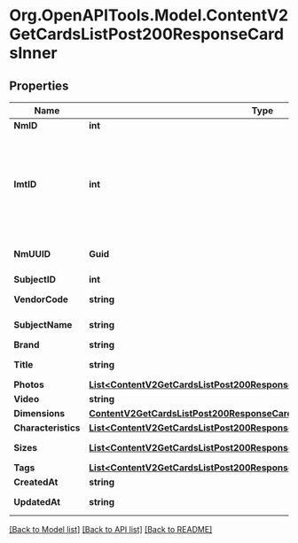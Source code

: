 # Org.OpenAPITools.Model.ContentV2GetCardsListPost200ResponseCardsInner

## Properties

Name | Type | Description | Notes
------------ | ------------- | ------------- | -------------
**NmID** | **int** | Артикул WB | [optional] 
**ImtID** | **int** | ID карточки товара. &lt;br&gt; Артикулы WB из одной карточки товара будут иметь одинаковый imtID | [optional] 
**NmUUID** | **Guid** | Внутренний технический ID товара | [optional] 
**SubjectID** | **int** | ID предмета | [optional] 
**VendorCode** | **string** | Артикул продавца | [optional] 
**SubjectName** | **string** | Название предмета | [optional] 
**Brand** | **string** | Бренд | [optional] 
**Title** | **string** | Наименование товара | [optional] 
**Photos** | [**List&lt;ContentV2GetCardsListPost200ResponseCardsInnerPhotosInner&gt;**](ContentV2GetCardsListPost200ResponseCardsInnerPhotosInner.md) | Массив фото | [optional] 
**Video** | **string** | URL видео | [optional] 
**Dimensions** | [**ContentV2GetCardsListPost200ResponseCardsInnerDimensions**](ContentV2GetCardsListPost200ResponseCardsInnerDimensions.md) |  | [optional] 
**Characteristics** | [**List&lt;ContentV2GetCardsListPost200ResponseCardsInnerCharacteristicsInner&gt;**](ContentV2GetCardsListPost200ResponseCardsInnerCharacteristicsInner.md) | Характеристики | [optional] 
**Sizes** | [**List&lt;ContentV2GetCardsListPost200ResponseCardsInnerSizesInner&gt;**](ContentV2GetCardsListPost200ResponseCardsInnerSizesInner.md) | Размеры товара | [optional] 
**Tags** | [**List&lt;ContentV2GetCardsListPost200ResponseCardsInnerTagsInner&gt;**](ContentV2GetCardsListPost200ResponseCardsInnerTagsInner.md) | Ярлыки | [optional] 
**CreatedAt** | **string** | Дата создания | [optional] 
**UpdatedAt** | **string** | Дата изменения | [optional] 

[[Back to Model list]](../README.md#documentation-for-models) [[Back to API list]](../README.md#documentation-for-api-endpoints) [[Back to README]](../README.md)

